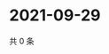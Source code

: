 # 2021-09-29

共 0 条

<!-- BEGIN WEIBO -->
<!-- 最后更新时间 Wed Sep 29 2021 02:00:51 GMT+0800 (China Standard Time) -->

<!-- END WEIBO -->
